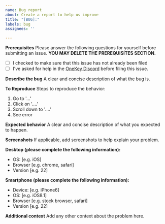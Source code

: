 ```yaml
---
name: Bug report
about: Create a report to help us improve
title: "[BUG]:"
labels: bug
assignees: ''

---
```


**Prerequisites**
Please answer the following questions for yourself before submitting an issue. **YOU MAY DELETE THE PREREQUISITES SECTION.**

- [ ] I checked to make sure that this issue has not already been filed
- [ ] I've asked for help in the [OneKey Discord](https://discord.com/invite/onekey) before filing this issue.

**Describe the bug**
A clear and concise description of what the bug is.

**To Reproduce**
Steps to reproduce the behavior:
1. Go to '...'
2. Click on '....'
3. Scroll down to '....'
4. See error

**Expected behavior**
A clear and concise description of what you expected to happen.

**Screenshots**
If applicable, add screenshots to help explain your problem.

**Desktop (please complete the following information):**
 - OS: [e.g. iOS]
 - Browser [e.g. chrome, safari]
 - Version [e.g. 22]

**Smartphone (please complete the following information):**
 - Device: [e.g. iPhone6]
 - OS: [e.g. iOS8.1]
 - Browser [e.g. stock browser, safari]
 - Version [e.g. 22]

**Additional context**
Add any other context about the problem here.
